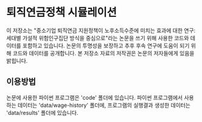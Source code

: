 # 퇴직연금정책 시뮬레이션

이 저장소는 "중소기업 퇴직연금 지원정책이 노후소득수준에 미치는 효과에 대한 연구: 세대별 가설적 위험인구집단 방식을 중심으로"라는 논문을 쓰기 위해 사용한 코드와 데이터를 포함하고 있습니다. 
논문의 투명성을 보장하고 추후 후속 연구에 도움이 되기 위해 코드와 데이터를 공개합니다. 본 저장소 자료의 저작권은 논문의 저자들에게 있음을 밝힙니다.

## 이용방법

논문에 사용한 파이썬 프로그램은 'code' 폴더에 있습니다. 파이썬 프로그램에서 사용하는 데이터는 'data/wage-history' 폴더에, 프로그램의 실행결과 생성한 데이터는 'data/results' 폴더에 있습니다.
